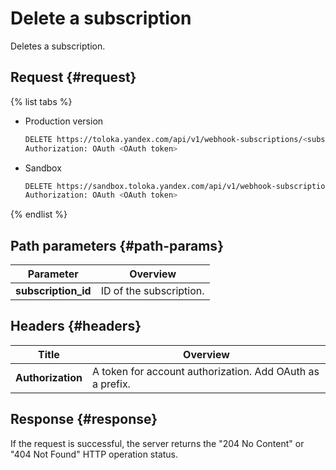 # Delete a subscription

Deletes a subscription.

## Request {#request}

{% list tabs %}

- Production version

  ```bash
  DELETE https://toloka.yandex.com/api/v1/webhook-subscriptions/<subscription_id>
  Authorization: OAuth <OAuth token>
  ```

- Sandbox

  ```bash
  DELETE https://sandbox.toloka.yandex.com/api/v1/webhook-subscriptions/<subscription_id>
  Authorization: OAuth <OAuth token>
  ```

{% endlist %}

## Path parameters {#path-params}

Parameter | Overview
----- | -----
**subscription_id** | ID of the subscription.


## Headers {#headers}

Title | Overview
----- | -----
**Authorization** | A token for account authorization. Add OAuth as a prefix.


## Response {#response}

If the request is successful, the server returns the "204 No Content" or "404 Not Found" HTTP operation status.
